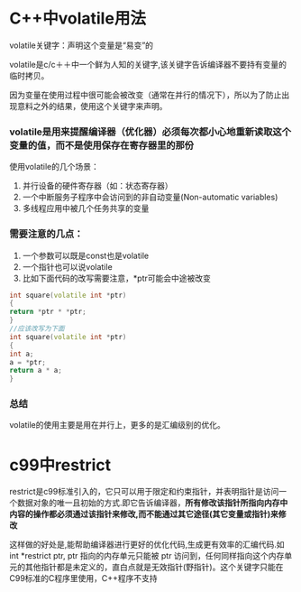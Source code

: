 # C++中volatile用法

volatile关键字：声明这个变量是“易变”的

volatile是c/c＋＋中一个鲜为人知的关键字,该关键字告诉编译器不要持有变量的临时拷贝。

因为变量在使用过程中很可能会被改变（通常在并行的情况下），所以为了防止出现意料之外的结果，使用这个关键字来声明。

### volatile是用来提醒编译器（优化器）必须每次都小心地重新读取这个变量的值，而不是使用保存在寄存器里的那份

使用volatile的几个场景：

1) 并行设备的硬件寄存器（如：状态寄存器）
2) 一个中断服务子程序中会访问到的非自动变量(Non-automatic variables)
3) 多线程应用中被几个任务共享的变量

### 需要注意的几点：

1. 一个参数可以既是const也是volatile
2. 一个指针也可以说volatile
3. 比如下面代码的改写需要注意，*ptr可能会中途被改变

```c++
int square(volatile int *ptr)
{
return *ptr * *ptr;
}
//应该改写为下面
int square(volatile int *ptr)
{
int a;
a = *ptr;
return a * a;
}
```

### 总结

volatile的使用主要是用在并行上，更多的是汇编级别的优化。



# c99中restrict

restrict是c99标准引入的，它只可以用于限定和约束指针，并表明指针是访问一个数据对象的唯一且初始的方式.即它告诉编译器，**所有修改该指针所指向内存中内容的操作都必须通过该指针来修改,而不能通过其它途径(其它变量或指针)来修改**

这样做的好处是,能帮助编译器进行更好的优化代码,生成更有效率的汇编代码.如 int *restrict ptr, ptr 指向的内存单元只能被 ptr 访问到，任何同样指向这个内存单元的其他指针都是未定义的，直白点就是无效指针(野指针)。这个关键字只能在C99标准的C程序里使用，C++程序不支持